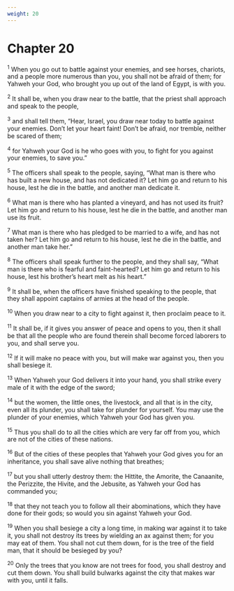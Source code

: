 ```yaml
---
weight: 20
---
```


# Chapter 20

<sup>1</sup> When you go out to battle against your enemies, and see horses, chariots, and a people more numerous than you, you shall not be afraid of them; for Yahweh your God, who brought you up out of the land of Egypt, is with you. 

<sup>2</sup> It shall be, when you draw near to the battle, that the priest shall approach and speak to the people, 

<sup>3</sup> and shall tell them, “Hear, Israel, you draw near today to battle against your enemies. Don’t let your heart faint! Don’t be afraid, nor tremble, neither be scared of them; 

<sup>4</sup> for Yahweh your God is he who goes with you, to fight for you against your enemies, to save you.” 

<sup>5</sup> The officers shall speak to the people, saying, “What man is there who has built a new house, and has not dedicated it? Let him go and return to his house, lest he die in the battle, and another man dedicate it. 

<sup>6</sup> What man is there who has planted a vineyard, and has not used its fruit? Let him go and return to his house, lest he die in the battle, and another man use its fruit. 

<sup>7</sup> What man is there who has pledged to be married to a wife, and has not taken her? Let him go and return to his house, lest he die in the battle, and another man take her.” 

<sup>8</sup> The officers shall speak further to the people, and they shall say, “What man is there who is fearful and faint-hearted? Let him go and return to his house, lest his brother’s heart melt as his heart.” 

<sup>9</sup> It shall be, when the officers have finished speaking to the people, that they shall appoint captains of armies at the head of the people. 

<sup>10</sup> When you draw near to a city to fight against it, then proclaim peace to it. 

<sup>11</sup> It shall be, if it gives you answer of peace and opens to you, then it shall be that all the people who are found therein shall become forced laborers to you, and shall serve you. 

<sup>12</sup> If it will make no peace with you, but will make war against you, then you shall besiege it. 

<sup>13</sup> When Yahweh your God delivers it into your hand, you shall strike every male of it with the edge of the sword; 

<sup>14</sup> but the women, the little ones, the livestock, and all that is in the city, even all its plunder, you shall take for plunder for yourself. You may use the plunder of your enemies, which Yahweh your God has given you. 

<sup>15</sup> Thus you shall do to all the cities which are very far off from you, which are not of the cities of these nations. 

<sup>16</sup> But of the cities of these peoples that Yahweh your God gives you for an inheritance, you shall save alive nothing that breathes; 

<sup>17</sup> but you shall utterly destroy them: the Hittite, the Amorite, the Canaanite, the Perizzite, the Hivite, and the Jebusite, as Yahweh your God has commanded you; 

<sup>18</sup> that they not teach you to follow all their abominations, which they have done for their gods; so would you sin against Yahweh your God. 

<sup>19</sup> When you shall besiege a city a long time, in making war against it to take it, you shall not destroy its trees by wielding an ax against them; for you may eat of them. You shall not cut them down, for is the tree of the field man, that it should be besieged by you? 

<sup>20</sup> Only the trees that you know are not trees for food, you shall destroy and cut them down. You shall build bulwarks against the city that makes war with you, until it falls. 


